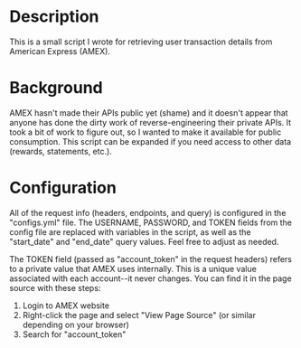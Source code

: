 # Description
This is a small script I wrote for retrieving user transaction details from American Express (AMEX).

# Background
AMEX hasn't made their APIs public yet (shame) and it doesn't appear that anyone has done the dirty work of reverse-engineering their private APIs.  It took a bit of work to figure out, so I wanted to make it available for public consumption.  This script can be expanded if you need access to other data (rewards, statements, etc.).

# Configuration
All of the request info (headers, endpoints, and query) is configured in the "configs.yml" file.  The USERNAME, PASSWORD, and TOKEN fields from the config file are replaced with variables in the script, as well as the "start_date" and "end_date" query values.  Feel free to adjust as needed.

The TOKEN field (passed as "account_token" in the request headers) refers to a private value that AMEX uses internally.  This is a unique value associated with each account--it never changes.  You can find it in the page source with these steps:

1. Login to AMEX website
2. Right-click the page and select "View Page Source" (or similar depending on your browser)
3. Search for "account_token"

